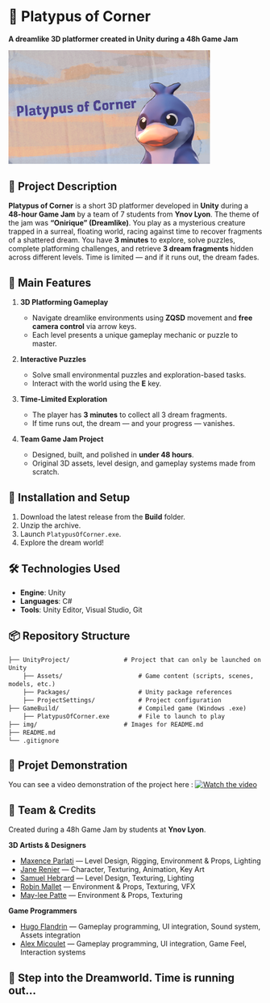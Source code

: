 # 🦆 **Platypus of Corner**

**A dreamlike 3D platformer created in Unity during a 48h Game Jam**

<img src="img/Icone.png" width="400" />

## 📜 **Project Description**

**Platypus of Corner** is a short 3D platformer developed in **Unity** during a **48-hour Game Jam** by a team of 7 students from **Ynov Lyon**.
The theme of the jam was **“Onirique” (Dreamlike)**. You play as a mysterious creature trapped in a surreal, floating world, racing against time to recover fragments of a shattered dream.
You have **3 minutes** to explore, solve puzzles, complete platforming challenges, and retrieve **3 dream fragments** hidden across different levels.
Time is limited — and if it runs out, the dream fades.

## 🧩 **Main Features**

1. **3D Platforming Gameplay**

   * Navigate dreamlike environments using **ZQSD** movement and **free camera control** via arrow keys.
   * Each level presents a unique gameplay mechanic or puzzle to master.

2. **Interactive Puzzles**

   * Solve small environmental puzzles and exploration-based tasks.
   * Interact with the world using the **E** key.

3. **Time-Limited Exploration**

   * The player has **3 minutes** to collect all 3 dream fragments.
   * If time runs out, the dream — and your progress — vanishes.

4. **Team Game Jam Project**

   * Designed, built, and polished in **under 48 hours**.
   * Original 3D assets, level design, and gameplay systems made from scratch.

## 🚀 **Installation and Setup**

1. Download the latest release from the **Build** folder.
2. Unzip the archive.
3. Launch `PlatypusOfCorner.exe`.
4. Explore the dream world!

## 🛠️ **Technologies Used**

* **Engine**: Unity
* **Languages**: C#
* **Tools**: Unity Editor, Visual Studio, Git

## 📦 **Repository Structure**

```
├── UnityProject/               # Project that can only be launched on Unity
    ├── Assets/                     # Game content (scripts, scenes, models, etc.)
    ├── Packages/                   # Unity package references
    ├── ProjectSettings/            # Project configuration
├── GameBuild/                      # Compiled game (Windows .exe)
    ├── PlatypusOfCorner.exe        # File to launch to play
├── img/                        # Images for README.md
├── README.md
└── .gitignore
```

## 🎥 **Projet Demonstration**

You can see a video demonstration of the project here :
[![Watch the video](https://img.youtube.com/vi/7KIVlAa6Wa0/0.jpg)](https://youtu.be/7KIVlAa6Wa0)

## 👥 **Team & Credits**

Created during a 48h Game Jam by students at **Ynov Lyon**.

**3D Artists & Designers**

* [Maxence Parlati](https://www.linkedin.com/in/maxence-parlati/) — Level Design, Rigging, Environment & Props, Lighting
* [Jane Renier](https://www.linkedin.com/in/jane-renier-644240201/) — Character, Texturing, Animation, Key Art
* [Samuel Hebrard](https://www.linkedin.com/in/samuel-hebrard-97518a31b/) — Level Design, Texturing, Lighting
* [Robin Mallet](https://www.linkedin.com/in/robin-mallet-02ab25282/) — Environment & Props, Texturing, VFX
* [May-lee Patte](https://www.linkedin.com/in/may-lee-patte-625bba297/) — Environment & Props, Texturing

**Game Programmers**

* [Hugo Flandrin](https://github.com/HugoFlandrin) — Gameplay programming, UI integration, Sound system, Assets integration
* [Alex Micoulet](https://www.linkedin.com/in/alex-micoulet/) — Gameplay programming, UI integration, Game Feel, Interaction systems

## 🌙 **Step into the Dreamworld. Time is running out…**
